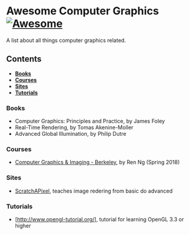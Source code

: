 # Awesome Computer Graphics [![Awesome](https://awesome.re/badge.svg)](https://awesome.re)

A list about all things computer graphics related.

## Contents

* **[Books](#books)** 
* **[Courses](#courses)**
* **[Sites](#sites)**
* **[Tutorials](tutorials)**

### Books
* Computer Graphics: Principles and Practice, by James Foley
* Real-Time Rendering, by Tomas Akenine-Moller
* Advanced Global Illumination, by Philip Dutre


### Courses
* [Computer Graphics & Imaging - Berkeley](https://cs184.eecs.berkeley.edu/), by Ren Ng (Spring 2018)



### Sites
* [ScratchAPixel](https://www.scratchapixel.com/index.php?#_=_), teaches image redering from basic do advanced


### Tutorials
* [http://www.opengl-tutorial.org/], tutorial for learning OpenGL 3.3 or higher


